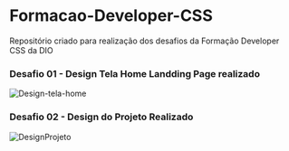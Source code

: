# Formacao-Developer-CSS
Repositório criado para realização dos desafios da Formação Developer CSS da  DIO 

### Desafio 01 - Design Tela Home Landding Page realizado
![Design-tela-home](https://github.com/jodairnunes/Formacao-Developer-CSS/assets/127688761/aac1ecb7-8387-4cca-88d9-ee02bbd1746a)

### Desafio 02 - Design do Projeto Realizado
![DesignProjeto](https://github.com/jodairnunes/Formacao-Developer-CSS/assets/127688761/2d27e51e-db3c-4fd0-ab41-2df9b0b9d829)

